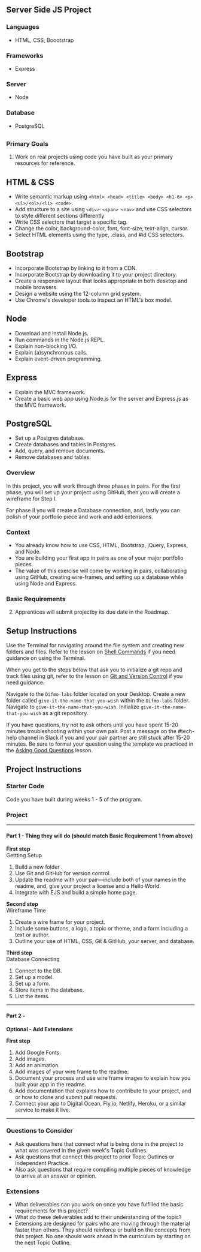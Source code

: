 ## Server Side JS Project

### Languages

- HTML, CSS, Boootstrap

### Frameworks

- Express

### Server

- Node

### Database

- PostgreSQL

##

### Primary Goals

1. Work on real projects using code you have built as your primary resources for reference.

## HTML & CSS

- Write semantic markup using `<html> <head> <title> <body> <h1-6> <p> <ul>/<ol>/<li> <code>`.
- Add structure to a site using `<div> <span> <nav>` and use CSS selectors to style different sections differently
- Write CSS selectors that target a specific tag.
- Change the color, background-color, font, font-size, text-align, cursor.
- Select HTML elements using the type, .class, and #id CSS selectors.

## Bootstrap

- Incorporate Bootstrap by linking to it from a CDN.
- Incorporate Bootstrap by downloading it to your project directory.
- Create a responsive layout that looks appropriate in both desktop and mobile browsers.
- Design a website using the 12-column grid system.
- Use Chrome's developer tools to inspect an HTML's box model.

## Node

- Download and install Node.js.
- Run commands in the Node.js REPL.
- Explain non-blocking I/O.
- Explain (a)synchronous calls.
- Explain event-driven programming.

## Express

- Explain the MVC framework.
- Create a basic web app using Node.js for the server and Express.js as the MVC framework.

## PostgreSQL

- Set up a Postgres database.
- Create databases and tables in Postgres.
- Add, query, and remove documents.
- Remove databases and tables.

### Overview

In this project, you will work through three phases in pairs. For the first phase, you will set up your project using GitHub, then you will create a wireframe for Step I.

For phase II you will create a Database connection, and, lastly you can polish of your portfolio piece and work and add extensions.

### Context

- You already know how to use CSS, HTML, Bootstrap, jQuery, Express, and Node.
- You are building your first app in pairs as one of your major portfolio pieces.
- The value of this exercise will come by working in pairs, collaborating using GitHub, creating wire-frames, and setting up a database while using Node and Express.

### Basic Requirements

2. Apprentices will submit projectby its due date in the Roadmap.

## Setup Instructions

Use the Terminal for navigating around the file system and creating new folders and files. Refer to the lesson on [Shell Commands](https://docs.google.com/presentation/d/1LuOLcpSAtNQlbULx9nWgXJNhgWQlfQ4nzLWQ0DuuPQk/edit?usp=sharing) if you need guidance on using the Terminal.

When you get to the steps below that ask you to initialize a git repo and track files using git, refer to the lesson on [Git and Version Control](https://docs.google.com/presentation/d/1znMOomkIkAkFKIz2e6t5tLpyzObKqOwfd90fsixSiec/edit?usp=sharing) if you need guidance.

Navigate to the `Difmo-labs` folder located on your Desktop.
Create a new folder called `give-it-the-name-that-you-wish` within the `Difmo-labs` folder.
Navigate to `give-it-the-name-that-you-wish`.
Initialize `give-it-the-name-that-you-wish` as a git repository.

If you have questions, try not to ask others until you have spent 15-20 minutes troubleshooting within your own pair. Post a message on the #tech-help channel in Slack if you and your pair partner are still stuck after 15-20 minutes. Be sure to format your question using the template we practiced in the [Asking Good Questions](https://docs.google.com/presentation/d/1O45nkq2bZX4ZDenmmA1lJ3iTvI80RXiPuOX2w__6Ykw/edit?usp=sharing) lesson.

## Project Instructions

### Starter Code

Code you have built during weeks 1 - 5 of the program.

### Project

---

#### Part 1 - Thing they will do (should match Basic Requirement 1 from above)

**First step**  
Gettting Setup

1. Build a new folder .
2. Use Git and GitHub for version control.
3. Update the readme with your pair—include both of your names in the readme, and, give your project a license and a Hello World.
4. Integrate with EJS and build a simple home page.

**Second step**  
Wireframe Time

1. Create a wire frame for your project.
2. Include some buttons, a logo, a topic or theme, and a form including a text or author.
3. Outline your use of HTML, CSS, Git & GitHub, your server, and database.

**Third step**  
Database Connecting

1. Connect to the DB.
2. Set up a model.
3. Set up a form.
4. Store items in the database.
5. List the items.

---

#### Part 2 -

**Optional - Add Extensions**

**First step**

1. Add Google Fonts.
2. Add images.
3. Add an animation.
4. Add images of your wire frame to the readme.
5. Document your process and use wire frame images to explain how you built your app in the readme.
6. Add documentation that explains how to contribute to your project, and or how to clone and submit pull requests.
7. Connect your app to Digital Ocean, Fly.io, Netlify, Heroku, or a similar service to make it live.

---

### Questions to Consider

- Ask questions here that connect what is being done in the project to what was covered in the given week's Topic Outlines.
- Ask questions that connect this project to prior Topic Outlines or Independent Practice.
- Also ask questions that require compiling multiple pieces of knowledge to arrive at an answer or opinion.

### Extensions

- What deliverables can you work on once you have fulfilled the basic requirements for this project?
- What do these deliverables add to their understanding of the topic?
- Extensions are designed for pairs who are moving through the material faster than others. They should reinforce or build on the concepts from this project. No one should work ahead in the curriculum by starting on the next Topic Outline.
